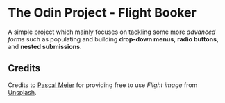 # The Odin Project - Flight Booker

A simple project which mainly focuses on tackling some more *advanced forms* such as populating and building **drop-down menus**, **radio buttons**, and **nested submissions**.

## Credits

Credits to [Pascal Meier](https://unsplash.com/@zhpix) for providing free to use *Flight image* from [Unsplash](https://unsplash.com/).
